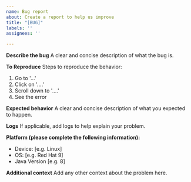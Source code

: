 ```yaml
---
name: Bug report
about: Create a report to help us improve
title: "[BUG]"
labels: ''
assignees: ''

---
```


**Describe the bug**
A clear and concise description of what the bug is.

**To Reproduce**
Steps to reproduce the behavior:
1. Go to '...'
2. Click on '....'
3. Scroll down to '....'
4. See the error

**Expected behavior**
A clear and concise description of what you expected to happen.

**Logs**
If applicable, add logs to help explain your problem.

**Platform (please complete the following information):**
 - Device: [e.g. Linux]
 - OS: [e.g. Red Hat 9]
 - Java Version [e.g. 8]

**Additional context**
Add any other context about the problem here.
